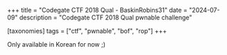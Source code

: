+++
title = "Codegate CTF 2018 Qual - BaskinRobins31"
date = "2024-07-09"
description = "Codegate CTF 2018 Qual pwnable challenge"

[taxonomies]
tags = ["ctf", "pwnable", "bof", "rop"]
+++

Only available in Korean for now ;)